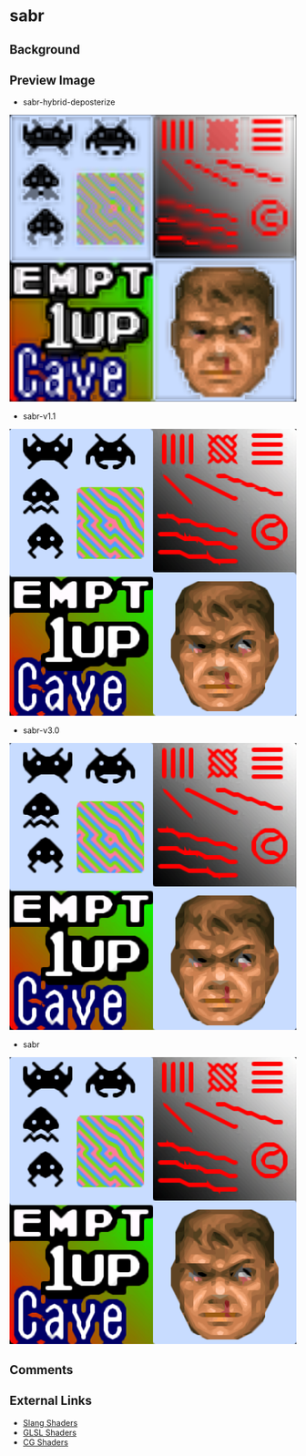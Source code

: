 # sabr

## Background

## Preview Image

* sabr-hybrid-deposterize

![](../image/shader/sabr/sabr-hybrid-deposterize.png)

* sabr-v1.1

![](../image/shader/sabr/sabr-v1.1.png)


* sabr-v3.0

![](../image/shader/sabr/sabr-v3.0.png)


* sabr

![](../image/shader/sabr/sabr.png)



## Comments

## External Links

* [Slang Shaders](https://github.com/libretro/slang-shaders)
* [GLSL Shaders](https://github.com/libretro/glsl-shaders)
* [CG Shaders](https://github.com/libretro/common-shaders)
